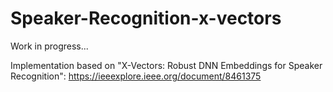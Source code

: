# Speaker-Recognition-x-vectors

Work in progress...

Implementation based on "X-Vectors: Robust DNN Embeddings for Speaker Recognition":
https://ieeexplore.ieee.org/document/8461375
